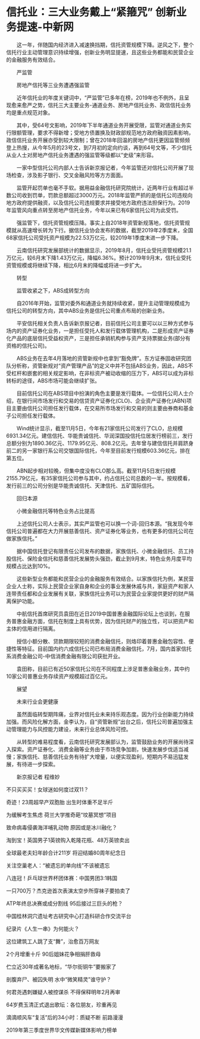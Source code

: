 # 信托业：三大业务戴上“紧箍咒” 创新业务提速-中新网

　　这一年，伴随国内经济进入减速换挡期，信托资管规模下降。逆风之下，整个信托行业主动管理意识持续增强，创新业务明显提速，且这些业务都能和民营企业的金融服务有效结合。

　　严监管

　　房地产信托等三业务遭遇强监管

　　近年信托业的年度关键词中，“严监管”已多年在榜，2019年也不例外，且呈现愈来愈严之势，信托三大主要业务-通道业务、房地产信托业务、政信信托业务均是重点规范对象。

　　其中，受64号文影响，2019年下半年通道业务开展受限，监管对通道业务实行限额管理，要求不得新增；受地方债置换及财政部规范地方政府融资因素影响，政信信托业务开展亦受到较大限制；曾在2018年回温的房地产信托更因监管频频登上热搜，从今年5月的23号文，到7月初的定向约谈，再到64号文等，不少信托从业人士对房地产信托业务遭遇的强监管等级都以“史级”来形容。

　　一家中型信托公司内部人士告诉新京报记者，今年监管还对信托公司开展了现场检查，涉及影子银行、交叉金融风险等方方面面。

　　监管开起罚单也毫不手软。据用益金融信托研究院统计，近两年行业有超过半数公司收到罚单，罚款总额超过3000万元。2018年监管严抓的是信托公司违规向地方政府提供融资，以及信托公司违规要求并接受地方政府违法担保行为。2019年监管风向重点转至房地产信托业务，今年以来已有6家信托公司为此受罚。

　　强监管下，信托资管规模压降。事实上自2018年资管新规落地，信托资管规模就从高速增长转为下行。据信托业协会发布的数据，截至2019年2季度末，全国68家信托公司受托资产规模为22.53万亿元，较2019年1季度末进一步下降。

　　云南信托研究发展部统计的数据显示，2019年8月，信托业受托资管规模21.1万亿元，较6月末下降1.43万亿元，降幅6.36%。预计2019年9月末，信托业受托资管规模或将继续下降，相比6月末的降幅或将进一步扩大。

　　转型

　　监管收紧之下，ABS成转型方向

　　自2016年开始，监管对委外和通道业务就持续收紧，提升主动管理规模成为信托公司的转型方向，其中ABS业务是信托公司重点布局的创新业务。

　　平安信托相关负责人告诉新京报记者，目前信托公司主要可以以三种方式参与场内的资产证券化业务，一是担任受托人和发行载体管理机构，二是形成资产证券化产品的底层信托受益权资产，三是担任承销机构参与资产支持票据业务(部分有资格的信托公司)。

　　ABS业务在去年4月落地的资管新规中也拿到“豁免牌”。东方证券固收研究团队分析称，资管新规对“资产管理产品”的定义中并不包括ABS业务，因此，ABS不受杠杆和嵌套的相关规定影响，在非标资产被动收缩的压力下，ABS可以成为非标转标的途径，ABS市场可能会继续扩张。

　　目前信托公司在ABS项目中扮演的角色主要是发行载体。一位信托公司人士介绍，在银行间市场发行和交易的信贷资产证券化(CLO)、企业资产证券化(ABN)项目主要由信托公司担任发行载体，在交易所市场发行和交易的则主要由券商和基金子公司担任发行载体。

　　Wind统计显示，截至11月5日，今年有21家信托公司发行了CLO，总规模6931.34亿元。建信信托、华能贵诚信托、华润深国投信托位居发行榜前三，发行总额分别为1890.36亿元、1179.95亿元、808.2亿元。去年曾与建信信托并肩跻身前二的另一家银行系公司交银国际信托，今年至目前发行规模603.36亿元，排在第五位。

　　ABN起步相对较晚，但集中度没有CLO那么高。截至11月5日发行规模2155.79亿元，有35家信托公司参与其中，约占信托公司总数的一半。按规模看，发行前三的公司分别是华能贵诚信托、天津信托、五矿国际信托。

　　回归本源

　　小微金融信托等特色业务占比提高

　　上述信托公司人士表示，其实严监管也可以换一个词-回归本源。“我发现今年信托公司普遍都在大力开展慈善信托、资产证券化等业务，也有更多的信托公司在做家族信托。”

　　据中国信托登记有限责任公司发布的数据，家族信托、小微金融信托、员工持股信托、保险金信托和慈善信托发展势头强劲，截止到9月末，特色业务月度平均规模占比达到10%。

　　这些新型业务都能和民营企业的金融服务有效结合。以家族信托为例，某民营企业人士称，实际上民营企业家自身和企业的事业发展休戚与共，家庭资产和家人连带责任都和企业发展有关联，家族信托业务可以为民营企业家提供更好的财产隔离保护功能。

　　中航信托首席研究员袁田在近日2019中国普惠金融国际论坛上也谈到，在服务普惠金融方面，信托在制度上具有优势，因为信托财产的独立性，可以把资产和主体的信用进行隔离。

　　授信小额分散、贷款期限较短的消费金融信托，则烙印着普惠金融包容性、便捷性等特征。目前国内约六成信托公司已布局消费金融信托，7月，国内首家信托系消费金融公司-中信消费金融有限公司获批开业。

　　袁田称，目前已有近50家信托公司在不同程度上涉足普惠金融业务，其中约10家公司普惠业务存续资产规模超过百亿元。

　　展望

　　未来行业会更健康

　　虽然面临转型期阵痛，业界对信托业未来持乐观态度。因为行业创新能力持续加强。而风险化解方面，金李认为，自“资管新规”出台之后，信托公司普遍加强主动管理能力与风控能力建设，未来行业总体风险可控。

　　从转型的难易程度看，云南信托研究发展部认为，监管鼓励业务的开展尚待深入探索。资产证券化、消费金融等业务由于市场竞争加剧，快速发展步伐适当减慢；家族信托、慈善信托业务有待扩大增量，以便实现盈利，短期内不易迅猛发展，有待进一步探索。

　　新京报记者 程维妙

不只买买买！女球迷如何度过双11？

奇迹！23周超早产双胞胎 出生时体重不足半斤

为缓解考生焦虑 荷兰大学推奇葩“坟墓冥想”项目

致命病毒侵袭海洋哺乳动物 原因或是冰川融化？

淘到宝！英国男子1英镑购入乾隆花瓶、48万英镑卖出

全球最老夫妇年龄合计211岁 将迎结婚80周年纪念日

关注空巢老人：“被遗忘的单向线”不该被遗忘

八连冠！乒乓球世界杯团体赛：中国男团3:1韩国

一只700万？杰克逊首次表演太空步所穿袜子要拍卖了

ATP年终总决赛或成分割线 95后接过三巨头的枪？

中国桂林洞穴遗址考古研究中心打造科研合作交流平台

纪录片《人生一串》为何能火？ 

这位建筑工人跳了支“舞”，治愈百万网友

2个月增重十斤 90后姐妹花争相捐肝救母

伫立近30年成著名地标，“华尔街铜牛”要搬家了

剖腹弃尸、被囚失明 水中“微笑精灵”谁守护？

何君尧遇刺嫌疑人被控谋杀 不得保释明年2月再审

64岁费玉清正式退出歌坛：各位朋友，珍重再见

滴滴顺风车“复活”后的34小时：质疑不断 前路漫漫

2019年第三季度世界华文传媒新媒体影响力榜单
